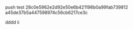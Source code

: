 push test
28c0e5962e2d92e50e6b421196b0a99fab739812 
a45de37b5a447598974c56cb6217ce3c

dddd ii 

    
